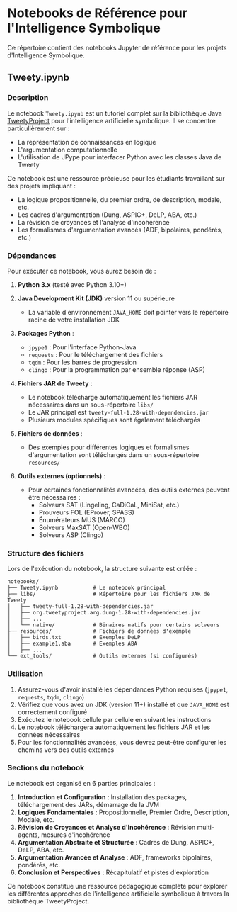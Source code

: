 # Notebooks de Référence pour l'Intelligence Symbolique

Ce répertoire contient des notebooks Jupyter de référence pour les projets d'Intelligence Symbolique.

## Tweety.ipynb

### Description

Le notebook `Tweety.ipynb` est un tutoriel complet sur la bibliothèque Java [TweetyProject](https://tweetyproject.org/) pour l'intelligence artificielle symbolique. Il se concentre particulièrement sur :

- La représentation de connaissances en logique
- L'argumentation computationnelle
- L'utilisation de JPype pour interfacer Python avec les classes Java de Tweety

Ce notebook est une ressource précieuse pour les étudiants travaillant sur des projets impliquant :
- La logique propositionnelle, du premier ordre, de description, modale, etc.
- Les cadres d'argumentation (Dung, ASPIC+, DeLP, ABA, etc.)
- La révision de croyances et l'analyse d'incohérence
- Les formalismes d'argumentation avancés (ADF, bipolaires, pondérés, etc.)

### Dépendances

Pour exécuter ce notebook, vous aurez besoin de :

1. **Python 3.x** (testé avec Python 3.10+)
2. **Java Development Kit (JDK)** version 11 ou supérieure
   - La variable d'environnement `JAVA_HOME` doit pointer vers le répertoire racine de votre installation JDK
   
3. **Packages Python** :
   - `jpype1` : Pour l'interface Python-Java
   - `requests` : Pour le téléchargement des fichiers
   - `tqdm` : Pour les barres de progression
   - `clingo` : Pour la programmation par ensemble réponse (ASP)

4. **Fichiers JAR de Tweety** :
   - Le notebook télécharge automatiquement les fichiers JAR nécessaires dans un sous-répertoire `libs/`
   - Le JAR principal est `tweety-full-1.28-with-dependencies.jar`
   - Plusieurs modules spécifiques sont également téléchargés

5. **Fichiers de données** :
   - Des exemples pour différentes logiques et formalismes d'argumentation sont téléchargés dans un sous-répertoire `resources/`

6. **Outils externes (optionnels)** :
   - Pour certaines fonctionnalités avancées, des outils externes peuvent être nécessaires :
     - Solveurs SAT (Lingeling, CaDiCaL, MiniSat, etc.)
     - Prouveurs FOL (EProver, SPASS)
     - Énumérateurs MUS (MARCO)
     - Solveurs MaxSAT (Open-WBO)
     - Solveurs ASP (Clingo)

### Structure des fichiers

Lors de l'exécution du notebook, la structure suivante est créée :

```
notebooks/
├── Tweety.ipynb           # Le notebook principal
├── libs/                  # Répertoire pour les fichiers JAR de Tweety
│   ├── tweety-full-1.28-with-dependencies.jar
│   ├── org.tweetyproject.arg.dung-1.28-with-dependencies.jar
│   ├── ...
│   └── native/            # Binaires natifs pour certains solveurs
├── resources/             # Fichiers de données d'exemple
│   ├── birds.txt          # Exemples DeLP
│   ├── example1.aba       # Exemples ABA
│   ├── ...
└── ext_tools/             # Outils externes (si configurés)
```

### Utilisation

1. Assurez-vous d'avoir installé les dépendances Python requises (`jpype1`, `requests`, `tqdm`, `clingo`)
2. Vérifiez que vous avez un JDK (version 11+) installé et que `JAVA_HOME` est correctement configuré
3. Exécutez le notebook cellule par cellule en suivant les instructions
4. Le notebook téléchargera automatiquement les fichiers JAR et les données nécessaires
5. Pour les fonctionnalités avancées, vous devrez peut-être configurer les chemins vers des outils externes

### Sections du notebook

Le notebook est organisé en 6 parties principales :

1. **Introduction et Configuration** : Installation des packages, téléchargement des JARs, démarrage de la JVM
2. **Logiques Fondamentales** : Propositionnelle, Premier Ordre, Description, Modale, etc.
3. **Révision de Croyances et Analyse d'Incohérence** : Révision multi-agents, mesures d'incohérence
4. **Argumentation Abstraite et Structurée** : Cadres de Dung, ASPIC+, DeLP, ABA, etc.
5. **Argumentation Avancée et Analyse** : ADF, frameworks bipolaires, pondérés, etc.
6. **Conclusion et Perspectives** : Récapitulatif et pistes d'exploration

Ce notebook constitue une ressource pédagogique complète pour explorer les différentes approches de l'intelligence artificielle symbolique à travers la bibliothèque TweetyProject.
